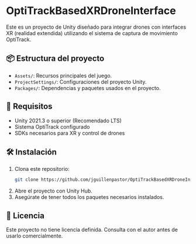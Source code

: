 # OptiTrackBasedXRDroneInterface

Este es un proyecto de Unity diseñado para integrar drones con interfaces XR (realidad extendida) utilizando el sistema de captura de movimiento OptiTrack.

## 📦 Estructura del proyecto

- `Assets/`: Recursos principales del juego.
- `ProjectSettings/`: Configuraciones del proyecto Unity.
- `Packages/`: Dependencias y paquetes usados en el proyecto.

## 🚀 Requisitos

- Unity 2021.3 o superior (Recomendado LTS)
- Sistema OptiTrack configurado
- SDKs necesarios para XR y control de drones

## 🛠️ Instalación

1. Clona este repositorio:
   ```bash
   git clone https://github.com/jguillenpastor/OptiTrackBasedXRDroneInterface.git
   ```
2. Abre el proyecto con Unity Hub.
3. Asegúrate de tener todos los paquetes necesarios instalados.

## 📄 Licencia

Este proyecto no tiene licencia definida. Consulta con el autor antes de usarlo comercialmente.

